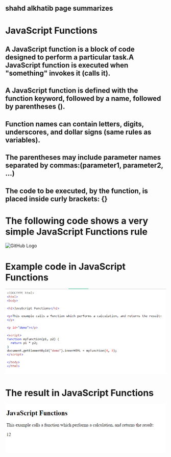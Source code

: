 ## shahd alkhatib page summarizes
# JavaScript Functions

## A JavaScript function is a block of code designed to perform a particular task.A JavaScript function is executed when "something" invokes it (calls it).

## A JavaScript function is defined with the function keyword, followed by a name, followed by parentheses ().

## Function names can contain letters, digits, underscores, and dollar signs (same rules as variables).

## The parentheses may include parameter names separated by commas:(parameter1, parameter2, ...)

## The code to be executed, by the function, is placed inside curly brackets: {}



# The following code shows a very simple  JavaScript Functions  rule
![GitHub Logo](https://cdn.programiz.com/cdn/farfuture/oAZVf3IqOKOYj_aJ-IoYQvbJ2CB-B3y4HXSLXBUmYcY/mtime:1591592163/sites/tutorial2program/files/javascript-function-with-parameter.png)


# Example code in JavaScript Functions 
![GitHub image](a.png)

# The result in JavaScript Functions
![GitHub image](b.png)





